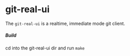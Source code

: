 # git-real-ui 

The `git-real-ui` is a realtime, immediate mode git client.


##### Build
cd into the git-real-ui dir and run `make`


